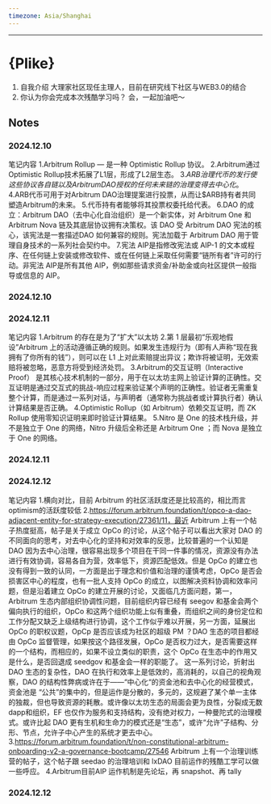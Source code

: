 ```yaml
---
timezone: Asia/Shanghai
---
```



---

# {Plike}

1. 自我介绍
大理家社区现任主理人，目前在研究线下社区与WEB3.0的结合
2. 你认为你会完成本次残酷学习吗？
会，一起加油吧～

## Notes

<!-- Content_START -->

### 2024.12.10

笔记内容
1.Arbitrum Rollup — 是一种 Optimistic Rollup 协议。 
2.Arbitrum通过Optimistic Rollup技术拓展了L1层，形成了L2层生态。 
3.$ARB治理代币的发行使这些协议各自链以及Arbitrum DAO授权的任何未来链的治理变得去中心化。 
4.$ARB代币可用于对Arbitrum DAO治理提案进行投票，从而让$ARB持有者共同塑造Arbitrum的未来。 
5.代币持有者能够将其投票权委托给代表。 
6.DAO 的成立：Arbitrum DAO（去中心化自治组织）是一个新实体，对 Arbitrum One 和 Arbitrum Nova 链及其底层协议拥有决策权。该 DAO 受 Arbitrum DAO 宪法的核心，该宪法是一套描述DAO 如何兼容的规则。宪法加载于 Arbitrum DAO 用于管理自身技术的一系列社会契约中。
7.宪法 AIP是指修改宪法或 AIP-1 的文本或程序、在任何链上安装或修改软件、或在任何链上采取任何需要“链所有者”许可的行动。非宪法 AIP是所有其他 AIP，例如那些请求资金/补助金或向社区提供一般指导或信息的 AIP。

### 2024.12.10

### 2024.12.11
笔记内容
1.Arbitrum 的存在是为了“扩大”以太坊
2.第 1 层最初“乐观地假设”Arbitrum 上的活动遵循正确的规则。如果发生违规行为（即有人声称“现在我拥有了你所有的钱”），则可以在 L1 上对此索赔提出异议；欺诈将被证明，无效索赔将被忽略，恶意方将受到经济处罚。
3.Arbitrum的交互证明（Interactive Proof） 是其核心技术机制的一部分，用于在以太坊主网上验证计算的正确性。交互证明是通过交互式的挑战-响应过程来验证某个声明的正确性。验证者无需重复整个计算，而是通过一系列对话，与声明者（通常称为挑战者或计算执行者）确认计算结果是否正确。
4.Optimistic Rollup（如 Arbitrum）依赖交互证明，而 ZK Rollup 使用零知识证明来即时验证计算结果。
5.Nitro 是 One 的技术栈升级，并不是独立于 One 的网络，Nitro 升级后全称还是 Arbitrum One ；而 Nova 是独立于 One 的网络。 
### 2024.12.11

### 2024.12.12
笔记内容
1.横向对比，目前 Arbitrum 的社区活跃度还是比较高的，相比而言optimism的活跃度较低
2.https://forum.arbitrum.foundation/t/opco-a-dao-adjacent-entity-for-strategy-execution/27361/11，最近 Arbitrum 上有一个帖子热度挺高，帖子是关于成立 OpCo 的讨论，从这个帖子可以看出大家对 DAO 的不同面向的思考，对去中心化的坚持和对效率的反思，比较普遍的一个认知是 DAO 因为去中心治理，很容易出现多个项目在干同一件事的情况，资源没有办法进行有效协调，容易各自为营，效率低下，资源匹配低效。但是 OpCo 的建立也没有得到一致的认同，一方面是出于理念和价值和治理的谨慎考虑，OpCo 是否会损害区中心的程度，也有一批人支持 OpCo 的成立，以图解决资料协调和效率问题，但是沿着建立 OpCo 的建立开展的讨论，又面临几方面问题，第一，Arbitrum 生态内部组织协调性问题，目前组织内容已经有 seegov 和基金会两个偏向执行的组织，OpCo 和这两个组织功能上似有重叠，而组织之间的身份定位和工作分配又缺乏上级结构进行协调，这个工作似乎难以开展，另一方面，延展出 OpCo 的职权议题，OpCp 是否应该成为社区的超级 PM ？DAO 生态的项目都经由 OpCo 监督管理，如果按这个路径发展，OpCo 是否权力过大，是否需要这样的一个结构，而相应的，如果不设立类似的职责，这个 OpCo 在生态中的作用又是什么，是否回退成 seedgov 和基金会一样的职能了。
这一系列讨论，折射出 DAO 生态的复杂性，DAO 在执行和效率上是低效的，高消耗的，以自己的视角观察，DAO 的结构性弊病或许在于——“中心化“的资金池和去中心化的经营模式，资金池是
“公共”的集中的，但是运作是分散的，多元的，这规避了某个单一主体的独裁，但也导致资源的耗散。或许像以太坊生态的局面会更为良性，分裂成无数dapp和组织，EF 也仅作为服务和支持结构，没有绝对权力，一种曼陀式的治理模式。或许比起 DAO 更有生机和生命力的模式还是“生态”，或许“允许”子结构、分形、节点，允许子中心产生的系统才更去中心。
3.https://forum.arbitrum.foundation/t/non-constitutional-arbitrum-onboarding-v2-a-governance-bootcamp/27546 Arbitrum 上有一个治理训练营的帖子，这个帖子跟 seedao 的治理培训和 lxDAO 目前运作的残酷工学可以做一些呼应。
4.Arbitrum目前AIP 运作机制是先论坛，再 snapshot、再 tally
### 2024.12.12

<!-- Content_END -->
